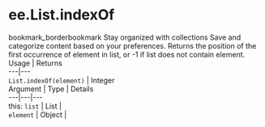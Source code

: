  
#  ee.List.indexOf
bookmark_borderbookmark Stay organized with collections  Save and categorize content based on your preferences.
Returns the position of the first occurrence of element in list, or -1 if list does not contain element.
Usage | Returns  
---|---  
`List.indexOf(element)` | Integer  
Argument | Type | Details  
---|---|---  
this: `list` | List |   
`element` | Object |   
